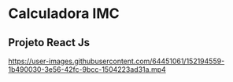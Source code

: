 # Calculadora IMC

## Projeto React Js


https://user-images.githubusercontent.com/64451061/152194559-1b490030-3e56-42fc-9bcc-1504223ad31a.mp4

